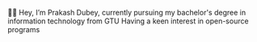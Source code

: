 👋🏻 Hey, I’m Prakash Dubey, currently pursuing my bachelor's degree in information technology from GTU
Having a keen interest in open-source programs 

<!---
Prakashd20/Prakashd20 is a ✨ special ✨ repository because its `README.md` (this file) appears on your GitHub profile.
You can click the Preview link to take a look at your changes.
--->
